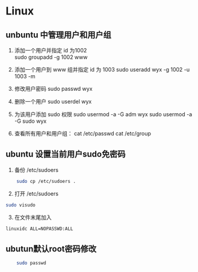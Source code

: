 # Linux
## unbuntu 中管理用户和用户组

1. 添加一个用户并指定 id 为1002  
    sudo groupadd -g 1002 www

2. 添加一个用户到 www 组并指定 id 为 1003
    sudo useradd wyx -g 1002 -u 1003 -m

3. 修改用户密码
    sudo passwd wyx

4. 删除一个用户
    sudo userdel wyx

5. 为该用户添加 sudo 权限
    sudo usermod -a -G adm wyx
    sudo usermod -a -G sudo wyx

6. 查看所有用户和用户组：
    cat /etc/passwd
    cat /etc/group

## ubuntu 设置当前用户sudo免密码
1. 备份 /etc/sudoers

```bash
    sudo cp /etc/sudoers .
```

2. 打开 /etc/sudoers

```bash
sudo visudo
```

3. 在文件末尾加入
```bash
linuxidc ALL=NOPASSWD:ALL
```


## ubutun默认root密码修改
```bash
    sudo passwd
```
